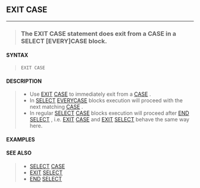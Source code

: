 ## EXIT CASE
---
<blockquote>

### The EXIT CASE statement does exit from a CASE in a SELECT [EVERY]CASE block.

</blockquote>

#### SYNTAX

<blockquote>

`EXIT CASE`

</blockquote>

#### DESCRIPTION

<blockquote>

* Use [EXIT](./EXIT.md) [CASE](./CASE.md) to immediately exit from a [CASE](./CASE.md) .
* In [SELECT](./SELECT.md) [EVERYCASE](./EVERYCASE.md) blocks execution will proceed with the next matching [CASE](./CASE.md) .
* In regular [SELECT](./SELECT.md) [CASE](./CASE.md) blocks execution will proceed after [END](./END.md) [SELECT](./SELECT.md) , i.e. [EXIT](./EXIT.md) [CASE](./CASE.md) and [EXIT](./EXIT.md) [SELECT](./SELECT.md) behave the same way here.


</blockquote>

#### EXAMPLES

<blockquote>


</blockquote>

#### SEE ALSO

<blockquote>

* [SELECT](./SELECT.md) [CASE](./CASE.md)
* [EXIT](./EXIT.md) [SELECT](./SELECT.md)
* [END](./END.md) [SELECT](./SELECT.md)

</blockquote>
